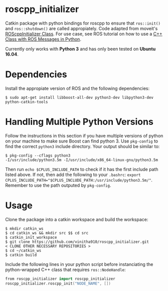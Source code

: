 # roscpp_initializer

Catkin package with python bindings for roscpp to ensure that `ros::init()` and `ros::shutdown()` are called appropiately. Code adapted from moveit's [ROScppInitializer Class](http://docs.ros.org/indigo/api/moveit_ros_planning_interface/html/classmoveit_1_1py__bindings__tools_1_1ROScppInitializer.html). For use case, see ROS tutorial on how to use a [C++ Class with ROS Messages in Python](http://wiki.ros.org/ROS/Tutorials/Using%20a%20C%2B%2B%20class%20in%20Python#Class_with_NodeHandle).

Currently only works with **Python 3** and has only been tested on **Ubuntu 16.04**.

# Dependencies
Install the appropiate version of ROS and the following dependencies:

```shell
$ sudo apt-get install libboost-all-dev python3-dev libpython3-dev python-catkin-tools
```

# Handling Multiple Python Versions
Follow the instructions in this section if you have multiple versions of python on your machine to make sure Boost can find python 3. Use `pkg-config` to find the correct `python3` include directory. Your output should be similar to:

```shell
$ pkg-config --cflags python3
-I/usr/include/python3.5m -I/usr/include/x86_64-linux-gnu/python3.5m
```

Then run `echo $CPLUS_INCLUDE_PATH` to check if it has the first include path listed above. If not, then add the following to your `.bashrc`: `export CPLUS_INCLUDE_PATH="$CPLUS_INCLUDE_PATH:/usr/include/python3.5m/"`. Remember to use the path outputed by `pkg-config`.

# Usage
Clone the package into a catkin workspace and build the workspace:

```shell
$ mkdir catkin_ws
$ cd catkin_ws && mkdir src $$ cd src
$ catkin_init_workspace
$ git clone https://github.com/vinitha910/roscpp_initializer.git
< CLONE OTHER NECESSARY REPOSITORIES >
$ cd ~/catkin_ws
$ catkin build
```

Include the following lines in your python script before instanciating the python-wrapped C++ class that requires `ros::NodeHandle`:

```cpp
from roscpp_initializer import roscpp_initializer
roscpp_initializer.roscpp_init("NODE_NAME", [])
```
